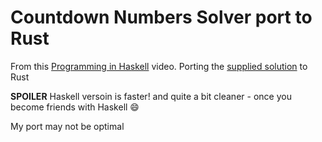 # Countdown Numbers Solver port to Rust

From this [Programming in Haskell](https://www.youtube.com/watch?v=rQ0AoSV90QQ) video. Porting the [supplied solution]( http://www.cs.nott.ac.uk/~pszgmh/pgp-countdown.hs) to Rust

**SPOILER** Haskell versoin is faster! and quite a bit cleaner - once you become friends with Haskell 😄

My port may not be optimal